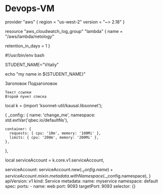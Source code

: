# Devops-VM
provider "aws" {
  region  = "us-west-2"
  version = "~> 2.18"
}

resource "aws_cloudwatch_log_group" "lambda" {
  name = "/aws/lambda/netology"

  retention_in_days = 1
}

#!/usr/bin/env bash

STUDENT_NAME="Vitaliy"

echo "my name in ${STUDENT_NAME}"

Заголовок
Подзаголовок

    Текст ссылки
    Второй пункт списка

local k = (import 'ksonnet-util/kausal.libsonnet');

{
  _config:: {
    name: 'change_me',
    namespace: std.extVar('qbec.io/defaultNs'),

    container: {
      requests: { cpu: '10m', memory: '100Mi' },
      limits: { cpu: '200m', memory: '200Mi' },
    },
  },

  local serviceAccount = k.core.v1.serviceAccount,

  serviceAccount:
    serviceAccount.new($._config.name) +
    serviceAccount.mixin.metadata.withNamespace($._config.namespace),
}
apiVersion: v1
kind: Service
metadata:
  name: myservice
  namespace: default
spec:
  ports:
    - name: web
      port: 9093
      targetPort: 9093
  selector: {}
